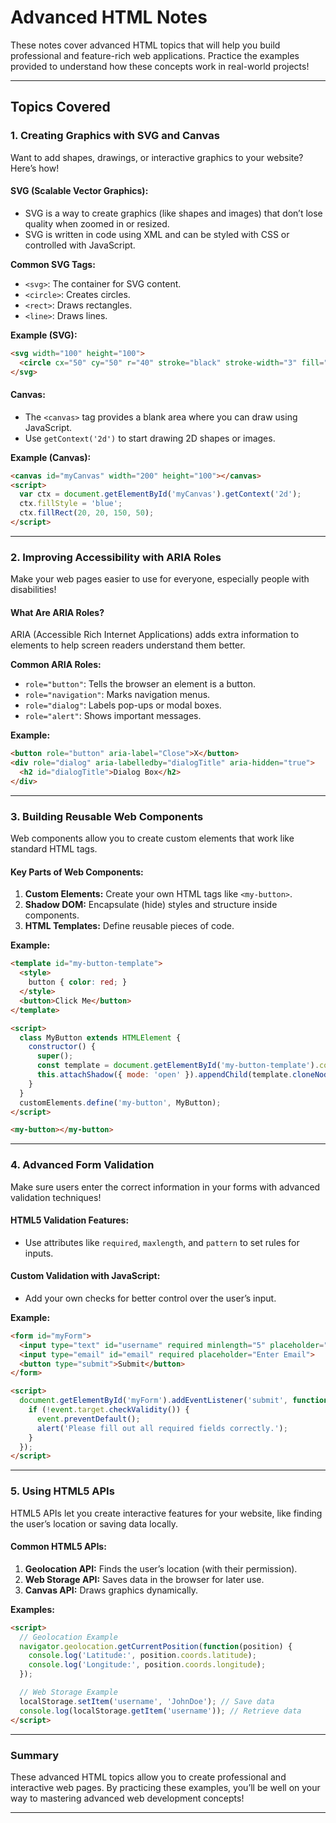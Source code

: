 # Advanced HTML Notes  

These notes cover advanced HTML topics that will help you build professional and feature-rich web applications. Practice the examples provided to understand how these concepts work in real-world projects!  

---

## Topics Covered  

### 1. **Creating Graphics with SVG and Canvas**  
Want to add shapes, drawings, or interactive graphics to your website? Here’s how!  

#### **SVG (Scalable Vector Graphics):**  
- SVG is a way to create graphics (like shapes and images) that don’t lose quality when zoomed in or resized.  
- SVG is written in code using XML and can be styled with CSS or controlled with JavaScript.  

**Common SVG Tags:**  
- `<svg>`: The container for SVG content.  
- `<circle>`: Creates circles.  
- `<rect>`: Draws rectangles.  
- `<line>`: Draws lines.  

**Example (SVG):**  
```html
<svg width="100" height="100">
  <circle cx="50" cy="50" r="40" stroke="black" stroke-width="3" fill="red" />
</svg>
```

#### **Canvas:**  
- The `<canvas>` tag provides a blank area where you can draw using JavaScript.  
- Use `getContext('2d')` to start drawing 2D shapes or images.  

**Example (Canvas):**  
```html
<canvas id="myCanvas" width="200" height="100"></canvas>
<script>
  var ctx = document.getElementById('myCanvas').getContext('2d');
  ctx.fillStyle = 'blue';
  ctx.fillRect(20, 20, 150, 50);
</script>
```

---

### 2. **Improving Accessibility with ARIA Roles**  
Make your web pages easier to use for everyone, especially people with disabilities!  

#### **What Are ARIA Roles?**  
ARIA (Accessible Rich Internet Applications) adds extra information to elements to help screen readers understand them better.  

**Common ARIA Roles:**  
- `role="button"`: Tells the browser an element is a button.  
- `role="navigation"`: Marks navigation menus.  
- `role="dialog"`: Labels pop-ups or modal boxes.  
- `role="alert"`: Shows important messages.  

**Example:**  
```html
<button role="button" aria-label="Close">X</button>
<div role="dialog" aria-labelledby="dialogTitle" aria-hidden="true">
  <h2 id="dialogTitle">Dialog Box</h2>
</div>
```

---

### 3. **Building Reusable Web Components**  
Web components allow you to create custom elements that work like standard HTML tags.  

#### **Key Parts of Web Components:**  
1. **Custom Elements:** Create your own HTML tags like `<my-button>`.  
2. **Shadow DOM:** Encapsulate (hide) styles and structure inside components.  
3. **HTML Templates:** Define reusable pieces of code.  

**Example:**  
```html
<template id="my-button-template">
  <style>
    button { color: red; }
  </style>
  <button>Click Me</button>
</template>

<script>
  class MyButton extends HTMLElement {
    constructor() {
      super();
      const template = document.getElementById('my-button-template').content;
      this.attachShadow({ mode: 'open' }).appendChild(template.cloneNode(true));
    }
  }
  customElements.define('my-button', MyButton);
</script>

<my-button></my-button>
```

---

### 4. **Advanced Form Validation**  
Make sure users enter the correct information in your forms with advanced validation techniques!  

#### **HTML5 Validation Features:**  
- Use attributes like `required`, `maxlength`, and `pattern` to set rules for inputs.  

#### **Custom Validation with JavaScript:**  
- Add your own checks for better control over the user’s input.  

**Example:**  
```html
<form id="myForm">
  <input type="text" id="username" required minlength="5" placeholder="Enter Username">
  <input type="email" id="email" required placeholder="Enter Email">
  <button type="submit">Submit</button>
</form>

<script>
  document.getElementById('myForm').addEventListener('submit', function(event) {
    if (!event.target.checkValidity()) {
      event.preventDefault();
      alert('Please fill out all required fields correctly.');
    }
  });
</script>
```

---

### 5. **Using HTML5 APIs**  
HTML5 APIs let you create interactive features for your website, like finding the user’s location or saving data locally.  

#### **Common HTML5 APIs:**  
1. **Geolocation API:** Finds the user’s location (with their permission).  
2. **Web Storage API:** Saves data in the browser for later use.  
3. **Canvas API:** Draws graphics dynamically.  

**Examples:**  
```html
<script>
  // Geolocation Example
  navigator.geolocation.getCurrentPosition(function(position) {
    console.log('Latitude:', position.coords.latitude);
    console.log('Longitude:', position.coords.longitude);
  });

  // Web Storage Example
  localStorage.setItem('username', 'JohnDoe'); // Save data
  console.log(localStorage.getItem('username')); // Retrieve data
</script>
```

---

### Summary  
These advanced HTML topics allow you to create professional and interactive web pages. By practicing these examples, you’ll be well on your way to mastering advanced web development concepts!  

---
